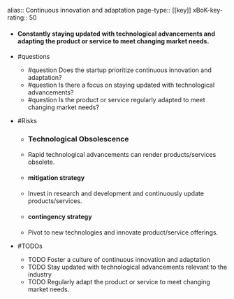 alias:: Continuous innovation and adaptation
page-type:: [[key]]
xBoK-key-rating:: 50
- #### Constantly staying updated with technological advancements and adapting the product or service to meet changing market needs.
- #questions
  - #question Does the startup prioritize continuous innovation and adaptation?
  - #question Is there a focus on staying updated with technological advancements?
  - #question Is the product or service regularly adapted to meet changing market needs?
- #Risks

  - ### Technological Obsolescence
  - Rapid technological advancements can render products/services obsolete.
  - #### mitigation strategy
  - Invest in research and development and continuously update products/services.
  - #### contingency strategy
  - Pivot to new technologies and innovate product/service offerings.
- #TODOs
  - TODO Foster a culture of continuous innovation and adaptation
  - TODO  Stay updated with technological advancements relevant to the industry
  - TODO  Regularly adapt the product or service to meet changing market needs.


